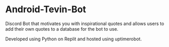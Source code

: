 # Android-Tevin-Bot

Discord Bot that motivates you with inspirational quotes and allows users to add their own quotes to a database for the bot to use.

Developed using Python on Replit and hosted using uptimerobot.
